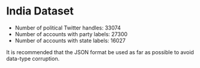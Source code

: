 # India Dataset
- Number of political Twitter handles: 33074
- Number of accounts with party labels: 27300
- Number of accounts with state labels: 16027

It is recommended that the JSON format be used as far as possible to avoid data-type corruption.

